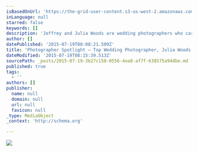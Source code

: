 ```yaml
---
isBasedOnUrl: 'https://the-grid-user-content.s3-us-west-2.amazonaws.com/1d14d026-df8c-4091-aaa3-599be2de304a.gif'
inLanguage: null
starred: false
keywords: []
description: 'Jeffrey and Julia Woods are wedding photographers who care deeply about their clients, and you can see it in the way their images truly reflect each couple’s connection. We love the emotion and nuance they capture in every single frame, so we sat down with Julia to learn a little bit about their backgrounds and how they came to be the people and the photographers they are today.'
author: []
datePublished: '2015-07-19T08:08:21.509Z'
title: 'Photographer Spotlight – Top Wedding Photographer, Julia Woods of Jeffrey and Julia Woods Photographers – Chicago, IL'
dateModified: '2015-07-19T08:15:39.513Z'
sourcePath: _posts/2015-07-19-3b27c158-0556-4ea8-af7f-638575a94dbe.md
published: true
tags:
  - ''
authors: []
publisher:
  name: null
  domain: null
  url: null
  favicon: null
_type: MediaObject
_context: 'http://schema.org'

---
```

![](https://the-grid-user-content.s3-us-west-2.amazonaws.com/1d14d026-df8c-4091-aaa3-599be2de304a.gif)